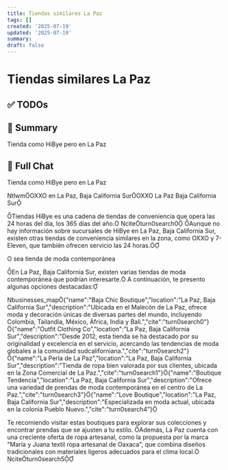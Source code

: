 ```yaml
---
title: Tiendas similares La Paz
tags: []
created: '2025-07-19'
updated: '2025-07-19'
summary:
draft: false
---
```


# Tiendas similares La Paz

## ✅ TODOs


## 📌 Summary
Tienda como HiBye pero en La Paz

## 🧠 Full Chat


Tienda como HiBye pero en La Paz



tlwmOXXO en La Paz, Baja California SurOXXO La Paz Baja California Sur

Tiendas HiBye es una cadena de tiendas de conveniencia que opera las 24 horas del día, los 365 días del año. citeturn0search0 Aunque no hay información sobre sucursales de HiBye en La Paz, Baja California Sur, existen otras tiendas de conveniencia similares en la zona, como OXXO y 7-Eleven, que también ofrecen servicio las 24 horas. 

O sea tienda de moda contemporánea 

En La Paz, Baja California Sur, existen varias tiendas de moda contemporánea que podrían interesarte. A continuación, te presento algunas opciones destacadas:

businesses_map{"name":"Baja Chic Boutique","location":"La Paz, Baja California Sur","description":"Ubicada en el Malecón de La Paz, ofrece moda y decoración únicas de diversas partes del mundo, incluyendo Colombia, Tailandia, México, África, India y Bali.","cite":"turn0search0"}{"name":"Outfit Clothing Co","location":"La Paz, Baja California Sur","description":"Desde 2012, esta tienda se ha destacado por su originalidad y excelencia en el servicio, acercando las tendencias de moda globales a la comunidad sudcaliforniana.","cite":"turn0search2"}{"name":"La Perla de La Paz","location":"La Paz, Baja California Sur","description":"Tienda de ropa bien valorada por sus clientes, ubicada en la Zona Comercial de La Paz.","cite":"turn0search1"}{"name":"Boutique Tendencia","location":"La Paz, Baja California Sur","description":"Ofrece una variedad de prendas de moda contemporánea en el centro de La Paz.","cite":"turn0search3"}{"name":"Love Boutique","location":"La Paz, Baja California Sur","description":"Especializada en moda actual, ubicada en la colonia Pueblo Nuevo.","cite":"turn0search4"}

Te recomiendo visitar estas boutiques para explorar sus colecciones y encontrar prendas que se ajusten a tu estilo. Además, La Paz cuenta con una creciente oferta de ropa artesanal, como la propuesta por la marca "María y Juana textil ropa artesanal de Oaxaca", que combina diseños tradicionales con materiales ligeros adecuados para el clima local. citeturn0search5